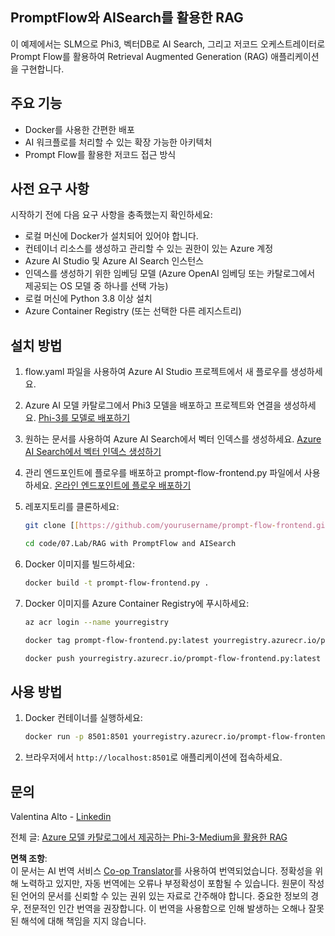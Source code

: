 <!--
CO_OP_TRANSLATOR_METADATA:
{
  "original_hash": "962051ba495487884232e77fda80027f",
  "translation_date": "2025-04-04T05:32:59+00:00",
  "source_file": "code\\07.Lab\\RAG_with_PromptFlow_and_AISearch\\README.md",
  "language_code": "ko"
}
-->
## PromptFlow와 AISearch를 활용한 RAG

이 예제에서는 SLM으로 Phi3, 벡터DB로 AI Search, 그리고 저코드 오케스트레이터로 Prompt Flow를 활용하여 Retrieval Augmented Generation (RAG) 애플리케이션을 구현합니다.

## 주요 기능

- Docker를 사용한 간편한 배포
- AI 워크플로를 처리할 수 있는 확장 가능한 아키텍처
- Prompt Flow를 활용한 저코드 접근 방식

## 사전 요구 사항

시작하기 전에 다음 요구 사항을 충족했는지 확인하세요:

- 로컬 머신에 Docker가 설치되어 있어야 합니다.
- 컨테이너 리소스를 생성하고 관리할 수 있는 권한이 있는 Azure 계정
- Azure AI Studio 및 Azure AI Search 인스턴스
- 인덱스를 생성하기 위한 임베딩 모델 (Azure OpenAI 임베딩 또는 카탈로그에서 제공되는 OS 모델 중 하나를 선택 가능)
- 로컬 머신에 Python 3.8 이상 설치
- Azure Container Registry (또는 선택한 다른 레지스트리)

## 설치 방법

1. flow.yaml 파일을 사용하여 Azure AI Studio 프로젝트에서 새 플로우를 생성하세요.
2. Azure AI 모델 카탈로그에서 Phi3 모델을 배포하고 프로젝트와 연결을 생성하세요. [Phi-3를 모델로 배포하기](https://learn.microsoft.com/azure/machine-learning/how-to-deploy-models-phi-3?view=azureml-api-2&tabs=phi-3-mini)
3. 원하는 문서를 사용하여 Azure AI Search에서 벡터 인덱스를 생성하세요. [Azure AI Search에서 벡터 인덱스 생성하기](https://learn.microsoft.com/azure/search/search-how-to-create-search-index?tabs=portal)
4. 관리 엔드포인트에 플로우를 배포하고 prompt-flow-frontend.py 파일에서 사용하세요. [온라인 엔드포인트에 플로우 배포하기](https://learn.microsoft.com/azure/ai-studio/how-to/flow-deploy)
5. 레포지토리를 클론하세요:

    ```sh
    git clone [[https://github.com/yourusername/prompt-flow-frontend.git](https://github.com/microsoft/Phi-3CookBook.git)](https://github.com/microsoft/Phi-3CookBook.git)
    
    cd code/07.Lab/RAG with PromptFlow and AISearch
    ```

6. Docker 이미지를 빌드하세요:

    ```sh
    docker build -t prompt-flow-frontend.py .
    ```

7. Docker 이미지를 Azure Container Registry에 푸시하세요:

    ```sh
    az acr login --name yourregistry
    
    docker tag prompt-flow-frontend.py:latest yourregistry.azurecr.io/prompt-flow-frontend.py:latest
    
    docker push yourregistry.azurecr.io/prompt-flow-frontend.py:latest
    ```

## 사용 방법

1. Docker 컨테이너를 실행하세요:

    ```sh
    docker run -p 8501:8501 yourregistry.azurecr.io/prompt-flow-frontend.py:latest
    ```

2. 브라우저에서 `http://localhost:8501`로 애플리케이션에 접속하세요.

## 문의

Valentina Alto - [Linkedin](https://www.linkedin.com/in/valentina-alto-6a0590148/)

전체 글: [Azure 모델 카탈로그에서 제공하는 Phi-3-Medium을 활용한 RAG](https://medium.com/@valentinaalto/rag-with-phi-3-medium-as-a-model-as-a-service-from-azure-model-catalog-62e1411948f3)

**면책 조항**:  
이 문서는 AI 번역 서비스 [Co-op Translator](https://github.com/Azure/co-op-translator)를 사용하여 번역되었습니다. 정확성을 위해 노력하고 있지만, 자동 번역에는 오류나 부정확성이 포함될 수 있습니다. 원문이 작성된 언어의 문서를 신뢰할 수 있는 권위 있는 자료로 간주해야 합니다. 중요한 정보의 경우, 전문적인 인간 번역을 권장합니다. 이 번역을 사용함으로 인해 발생하는 오해나 잘못된 해석에 대해 책임을 지지 않습니다.